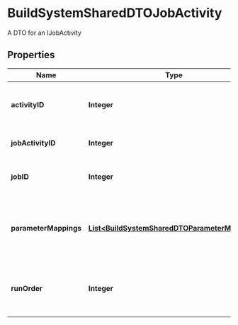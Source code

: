 

# BuildSystemSharedDTOJobActivity

A DTO for an IJobActivity

## Properties

| Name | Type | Description | Notes |
|------------ | ------------- | ------------- | -------------|
|**activityID** | **Integer** | The ID of the activity to be run as part of the job |  [optional] |
|**jobActivityID** | **Integer** | The ID of this job activity |  [optional] |
|**jobID** | **Integer** | The ID of the job this job activity belongs to |  [optional] |
|**parameterMappings** | [**List&lt;BuildSystemSharedDTOParameterMapping&gt;**](BuildSystemSharedDTOParameterMapping.md) | The mapping of values from a source to be used for the activity parameters |  [optional] [readonly] |
|**runOrder** | **Integer** | The order of this job activity relative to others in the job |  [optional] |



